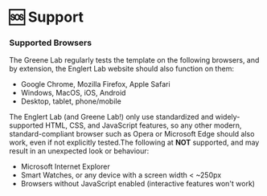 # 🆘 Support

### Supported Browsers

The Greene Lab regularly tests the template on the following browsers, and by extension, the Englert Lab website should also function on them:

* Google Chrome, Mozilla Firefox, Apple Safari
* Windows, MacOS, iOS, Android
* Desktop, tablet, phone/mobile

The Englert Lab (and Greene Lab!) only use standardized and widely-supported HTML, CSS, and JavaScript features, so any other modern, standard-compliant browser such as Opera or Microsoft Edge should also work, even if not explicitly tested.​The following at **NOT** supported, and may result in an unexpected look or behaviour:

* Microsoft Internet Explorer
* Smart Watches, or any device with a screen width < \~250px
* Browsers without JavaScript enabled (interactive features won't work)

​​
